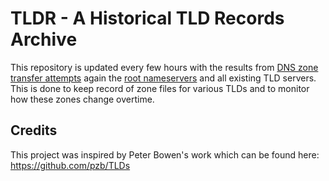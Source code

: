 # TLDR - A Historical TLD Records Archive
This repository is updated every few hours with the results from [DNS zone transfer attempts](https://en.wikipedia.org/wiki/DNS_zone_transfer) again the [root nameservers](https://en.wikipedia.org/wiki/Root_name_server) and all existing TLD servers. This is done to keep record of zone files for various TLDs and to monitor how these zones change overtime.

## Credits
This project was inspired by Peter Bowen's work which can be found here: https://github.com/pzb/TLDs

